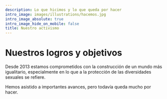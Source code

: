 ```yaml
---
description: Lo que hicimos y lo que queda por hacer
intro_image: images/illustrations/hacemos.jpg
intro_image_absolute: true
intro_image_hide_on_mobile: false
title: Nuestro activismo
---
```


# Nuestros logros y objetivos

Desde 2013 estamos comprometidos con la construcción de un mundo más igualitario, especialmente en lo que a la protección de las diversidades sexuales se refiere. 

Hemos asistido a importantes avances, pero todavía queda mucho por hacer.
